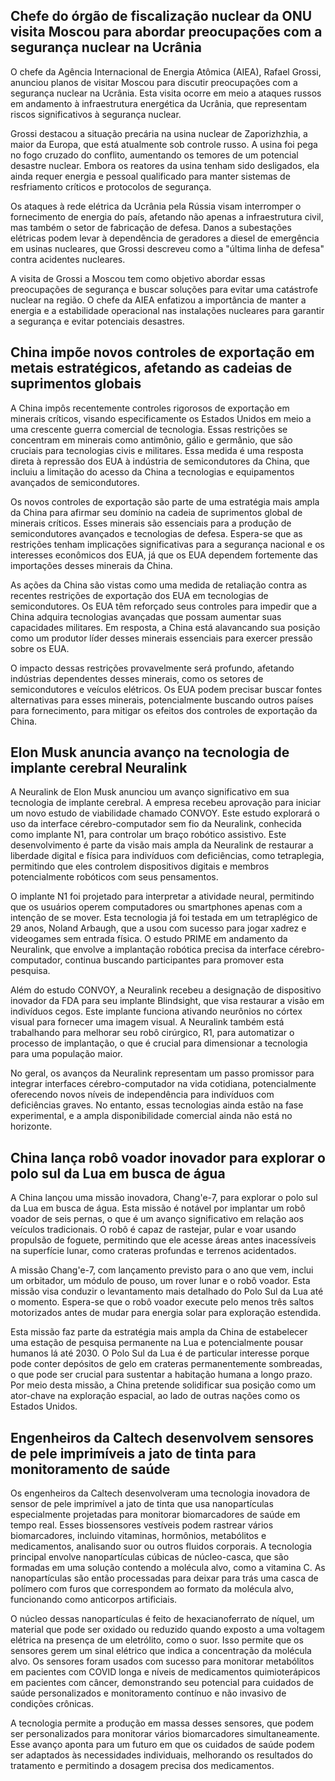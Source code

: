 ## Chefe do órgão de fiscalização nuclear da ONU visita Moscou para abordar preocupações com a segurança nuclear na Ucrânia

O chefe da Agência Internacional de Energia Atômica (AIEA), Rafael Grossi, anunciou planos de
visitar Moscou para discutir preocupações com a segurança nuclear na Ucrânia. Esta visita ocorre em
meio a ataques russos em andamento à infraestrutura energética da Ucrânia, que representam riscos
significativos à segurança nuclear.

Grossi destacou a situação precária na usina nuclear de Zaporizhzhia, a maior da Europa, que está
atualmente sob controle russo. A usina foi pega no fogo cruzado do conflito, aumentando os temores
de um potencial desastre nuclear. Embora os reatores da usina tenham sido desligados, ela ainda
requer energia e pessoal qualificado para manter sistemas de resfriamento críticos e protocolos de
segurança.

Os ataques à rede elétrica da Ucrânia pela Rússia visam interromper o fornecimento de energia do
país, afetando não apenas a infraestrutura civil, mas também o setor de fabricação de defesa. Danos
a subestações elétricas podem levar à dependência de geradores a diesel de emergência em usinas
nucleares, que Grossi descreveu como a "última linha de defesa" contra acidentes nucleares.

A visita de Grossi a Moscou tem como objetivo abordar essas preocupações de segurança e buscar
soluções para evitar uma catástrofe nuclear na região. O chefe da AIEA enfatizou a importância de
manter a energia e a estabilidade operacional nas instalações nucleares para garantir a segurança e
evitar potenciais desastres.

## China impõe novos controles de exportação em metais estratégicos, afetando as cadeias de suprimentos globais

A China impôs recentemente controles rigorosos de exportação em minerais críticos, visando
especificamente os Estados Unidos em meio a uma crescente guerra comercial de tecnologia. Essas
restrições se concentram em minerais como antimônio, gálio e germânio, que são cruciais para
tecnologias civis e militares. Essa medida é uma resposta direta à repressão dos EUA à indústria de
semicondutores da China, que incluiu a limitação do acesso da China a tecnologias e equipamentos
avançados de semicondutores.

Os novos controles de exportação são parte de uma estratégia mais ampla da China para afirmar seu
domínio na cadeia de suprimentos global de minerais críticos. Esses minerais são essenciais para a
produção de semicondutores avançados e tecnologias de defesa. Espera-se que as restrições tenham
implicações significativas para a segurança nacional e os interesses econômicos dos EUA, já que os
EUA dependem fortemente das importações desses minerais da China.

As ações da China são vistas como uma medida de retaliação contra as recentes restrições de
exportação dos EUA em tecnologias de semicondutores. Os EUA têm reforçado seus controles para
impedir que a China adquira tecnologias avançadas que possam aumentar suas capacidades militares. Em
resposta, a China está alavancando sua posição como um produtor líder desses minerais essenciais
para exercer pressão sobre os EUA.

O impacto dessas restrições provavelmente será profundo, afetando indústrias dependentes desses
minerais, como os setores de semicondutores e veículos elétricos. Os EUA podem precisar buscar
fontes alternativas para esses minerais, potencialmente buscando outros países para fornecimento,
para mitigar os efeitos dos controles de exportação da China.

## Elon Musk anuncia avanço na tecnologia de implante cerebral Neuralink

A Neuralink de Elon Musk anunciou um avanço significativo em sua tecnologia de implante cerebral. A
empresa recebeu aprovação para iniciar um novo estudo de viabilidade chamado CONVOY. Este estudo
explorará o uso da interface cérebro-computador sem fio da Neuralink, conhecida como implante N1,
para controlar um braço robótico assistivo. Este desenvolvimento é parte da visão mais ampla da
Neuralink de restaurar a liberdade digital e física para indivíduos com deficiências, como
tetraplegia, permitindo que eles controlem dispositivos digitais e membros potencialmente robóticos
com seus pensamentos.

O implante N1 foi projetado para interpretar a atividade neural, permitindo que os usuários operem
computadores ou smartphones apenas com a intenção de se mover. Esta tecnologia já foi testada em um
tetraplégico de 29 anos, Noland Arbaugh, que a usou com sucesso para jogar xadrez e videogames sem
entrada física. O estudo PRIME em andamento da Neuralink, que envolve a implantação robótica precisa
da interface cérebro-computador, continua buscando participantes para promover esta pesquisa.

Além do estudo CONVOY, a Neuralink recebeu a designação de dispositivo inovador da FDA para seu
implante Blindsight, que visa restaurar a visão em indivíduos cegos. Este implante funciona ativando
neurônios no córtex visual para fornecer uma imagem visual. A Neuralink também está trabalhando para
melhorar seu robô cirúrgico, R1, para automatizar o processo de implantação, o que é crucial para
dimensionar a tecnologia para uma população maior.

No geral, os avanços da Neuralink representam um passo promissor para integrar interfaces
cérebro-computador na vida cotidiana, potencialmente oferecendo novos níveis de independência para
indivíduos com deficiências graves. No entanto, essas tecnologias ainda estão na fase experimental,
e a ampla disponibilidade comercial ainda não está no horizonte.

## China lança robô voador inovador para explorar o polo sul da Lua em busca de água

A China lançou uma missão inovadora, Chang'e-7, para explorar o polo sul da Lua em busca de água.
Esta missão é notável por implantar um robô voador de seis pernas, o que é um avanço significativo
em relação aos veículos tradicionais. O robô é capaz de rastejar, pular e voar usando propulsão de
foguete, permitindo que ele acesse áreas antes inacessíveis na superfície lunar, como crateras
profundas e terrenos acidentados.

A missão Chang'e-7, com lançamento previsto para o ano que vem, inclui um orbitador, um módulo de
pouso, um rover lunar e o robô voador. Esta missão visa conduzir o levantamento mais detalhado do
Polo Sul da Lua até o momento. Espera-se que o robô voador execute pelo menos três saltos
motorizados antes de mudar para energia solar para exploração estendida.

Esta missão faz parte da estratégia mais ampla da China de estabelecer uma estação de pesquisa
permanente na Lua e potencialmente pousar humanos lá até 2030. O Polo Sul da Lua é de particular
interesse porque pode conter depósitos de gelo em crateras permanentemente sombreadas, o que pode
ser crucial para sustentar a habitação humana a longo prazo. Por meio desta missão, a China pretende
solidificar sua posição como um ator-chave na exploração espacial, ao lado de outras nações como os
Estados Unidos.

## Engenheiros da Caltech desenvolvem sensores de pele imprimíveis a jato de tinta para monitoramento de saúde

Os engenheiros da Caltech desenvolveram uma tecnologia inovadora de sensor de pele imprimível a jato
de tinta que usa nanopartículas especialmente projetadas para monitorar biomarcadores de saúde em
tempo real. Esses biossensores vestíveis podem rastrear vários biomarcadores, incluindo vitaminas,
hormônios, metabólitos e medicamentos, analisando suor ou outros fluidos corporais. A tecnologia
principal envolve nanopartículas cúbicas de núcleo-casca, que são formadas em uma solução contendo a
molécula alvo, como a vitamina C. As nanopartículas são então processadas para deixar para trás uma
casca de polímero com furos que correspondem ao formato da molécula alvo, funcionando como
anticorpos artificiais.

O núcleo dessas nanopartículas é feito de hexacianoferrato de níquel, um material que pode ser
oxidado ou reduzido quando exposto a uma voltagem elétrica na presença de um eletrólito, como o
suor. Isso permite que os sensores gerem um sinal elétrico que indica a concentração da molécula
alvo. Os sensores foram usados ​​com sucesso para monitorar metabólitos em pacientes com COVID longa
e níveis de medicamentos quimioterápicos em pacientes com câncer, demonstrando seu potencial para
cuidados de saúde personalizados e monitoramento contínuo e não invasivo de condições crônicas.

A tecnologia permite a produção em massa desses sensores, que podem ser personalizados para
monitorar vários biomarcadores simultaneamente. Esse avanço aponta para um futuro em que os cuidados
de saúde podem ser adaptados às necessidades individuais, melhorando os resultados do tratamento e
permitindo a dosagem precisa dos medicamentos.
